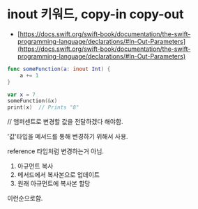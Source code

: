# inout 키워드, copy-in copy-out
- [https://docs.swift.org/swift-book/documentation/the-swift-programming-language/declarations/#In-Out-Parameters](https://docs.swift.org/swift-book/documentation/the-swift-programming-language/declarations/#In-Out-Parameters)

```swift
func someFunction(a: inout Int) {
    a += 1
}
```

```swift
var x = 7
someFunction(&x)
print(x)  // Prints "8"
```
// 앰퍼센트로 변경할 값을 전달하겠다 해야함. 



'값'타입을 메서드를 통해 변경하기 위해서 사용. 

reference 타입처럼 변경하는거 아님.  

1. 아규먼트 복사
2. 메서드에서 복사본으로 업데이트
3. 원래 아규먼트에 복사본 할당

이런순으로함.  




